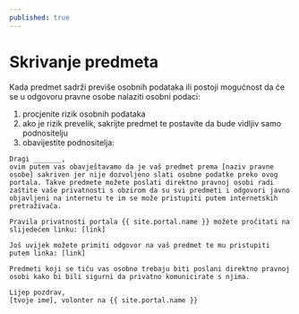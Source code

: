 ```yaml
---
published: true
---
```


# Skrivanje predmeta

Kada predmet sadrži previše osobnih podataka ili postoji mogućnost da će se u odgovoru pravne osobe nalaziti osobni podaci:

1. procjenite rizik osobnih podataka
2. ako je rizik prevelik, sakrijte predmet te postavite da bude vidljiv samo podnositelju
3. obavijestite podnositelja:

```
Dragi _______,
ovim putem vas obavještavamo da je vaš predmet prema [naziv pravne osobe] sakriven jer nije dozvoljeno slati osobne podatke preko ovog portala. Takve predmete možete poslati direktno pravnoj osobi radi zaštite vaše privatnosti s obzirom da su svi predmeti i odgovori javno objavljeni na internetu te im se može pristupiti putem internetskih pretraživača.

Pravila privatnosti portala {{ site.portal.name }} možete pročitati na slijedećem linku: [link]

Još uvijek možete primiti odgovor na vaš predmet te mu pristupiti putem linka: [link]

Predmeti koji se tiču vas osobno trebaju biti poslani direktno pravnoj osobi kako bi bili sigurni da privatno komunicirate s njima.

Lijep pozdrav,
[tvoje ime], volonter na {{ site.portal.name }}
```
